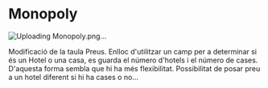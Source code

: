 # Monopoly
![Uploading Monopoly.png…]()

Modificació de la taula Preus. 
Enlloc d'utilitzar un camp per a determinar si és un Hotel o una casa, es guarda el número d'hotels i el número de cases. D'aquesta forma sembla que hi ha més flexibilitat. Possibilitat de posar preu a un hotel diferent si hi ha cases o no...
